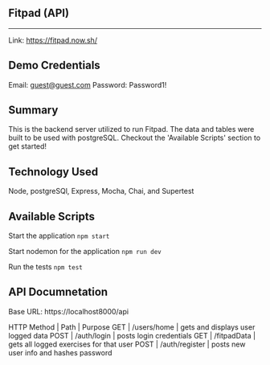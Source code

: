 ## Fitpad (API)
---
Link: https://fitpad.now.sh/
## Demo Credentials
Email: guest@guest.com
Password: Password1!
## Summary
This is the backend server utilized to run Fitpad. The data and tables were built to be used with postgreSQL. Checkout the 'Available Scripts' section to get started!

## Technology Used
Node, postgreSQl, Express, Mocha, Chai, and Supertest

## Available Scripts
Start the application `npm start`

Start nodemon for the application `npm run dev`

Run the tests `npm test`

## API Documnetation

Base URL: https://localhost8000/api

HTTP Method | Path | Purpose
GET | /users/home | gets and displays user logged data
POST | /auth/login | posts login credentials
GET | /fitpadData | gets all logged exercises for that user
POST | /auth/register | posts new user info and hashes password
